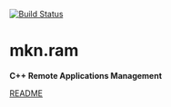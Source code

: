 [![Build Status](https://semaphoreci.com/api/v1/dekken/mkn-ram/branches/master/badge.svg)](https://semaphoreci.com/dekken/mkn-ram)

# mkn.ram

**C++ Remote Applications Management** 

[README](https://raw.githubusercontent.com/mkn/mkn.ram/master/README.noformat)
